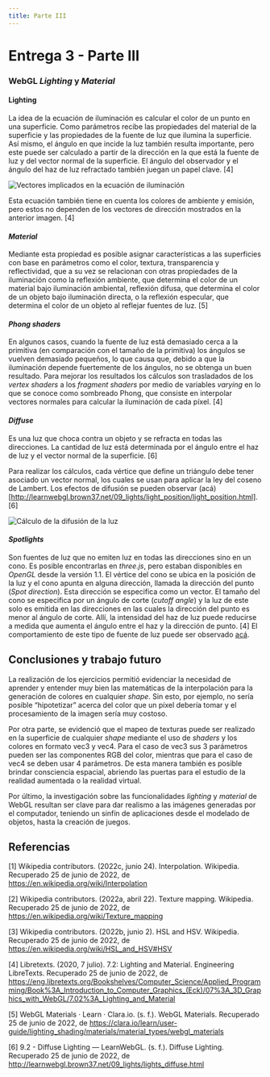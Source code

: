 ```yaml
---
title: Parte III
---
```


# Entrega 3 - Parte III

### WebGL *Lighting* y *Material*

#### Lighting

La idea de la ecuación de iluminación es calcular el color de un punto en una superficie. Como parámetros recibe las propiedades del material de la superficie y las propiedades de la fuente de luz que ilumina la superficie. Así mismo, el ángulo en que incide la luz también resulta importante, pero este puede ser calculado a partir de la dirección en la que está la fuente de luz y del vector normal de la superficie. El ángulo del observador y el ángulo del haz de luz refractado también juegan un papel clave. [4]

![Vectores implicados en la ecuación de iluminación](/project/sketches/webgl_lighting.png)

Esta ecuación también tiene en cuenta los colores de ambiente y emisión, pero estos no dependen de los vectores de dirección mostrados en la anterior imagen. [4]

#### *Material*

Mediante esta propiedad es posible asignar características a las superficies con base en parámetros como el color, textura, transparencia y reflectividad, que a su vez se relacionan con otras propiedades de la iluminación como la reflexión ambiente, que determina el color de un material bajo iluminación ambiental, reflexión difusa, que determina el color de un objeto bajo iluminación directa, o la reflexión especular, que determina el color de un objeto al reflejar fuentes de luz. [5]

#### *Phong shaders*

En algunos casos, cuando la fuente de luz está demasiado cerca a la primitiva (en comparación con el tamaño de la primitiva) los ángulos se vuelven demasiado pequeños, lo que causa que, debido a que la iluminación depende fuertemente de los ángulos, no se obtenga un buen resultado. Para mejorar los resultados los cálculos son trasladados de los *vertex shaders* a los *fragment shaders* por medio de variables *varying* en lo que se conoce como sombreado Phong, que consiste en interpolar vectores normales para calcular la iluminación de cada píxel. [4]

#### *Diffuse*

Es una luz que choca contra un objeto y se refracta en todas las direcciones. La cantidad de luz está determinada por el ángulo entre el haz de luz y el vector normal de la superficie. [6]

Para realizar los cálculos, cada vértice que define un triángulo debe tener asociado un vector normal, los cuales se usan para aplicar la ley del coseno de Lambert. Los efectos de difusión se pueden observar (acá)[http://learnwebgl.brown37.net/09_lights/light_position/light_position.html]. [6]

![Cálculo de la difusión de la luz](/project/sketches/webgl_diffuse_light.png)

#### *Spotlights*

Son fuentes de luz que no emiten luz en todas las direcciones sino en un cono. Es posible encontrarlas en *three.js*, pero estaban disponibles en *OpenGL* desde la versión 1.1. El vértice del cono se ubica en la posición de la luz y el cono apunta en alguna dirección, llamada la dirección del punto (*Spot direction*). Esta dirección se especifica como un vector. El tamaño del cono se especifica por un ángulo de corte (*cutoff angle*) y la luz de este solo es emitida en las direcciones en las cuales la dirección del punto es menor al ángulo de corte. Allí, la intensidad del haz de luz puede reducirse a medida que aumenta el ángulo entre el haz y la dirección de punto. [4] El comportamiento de este tipo de fuente de luz puede ser observado [acá](https://math.hws.edu/eck/cs424/graphicsbook2018/demos/c7/spotlight-demo.html).

## Conclusiones y trabajo futuro

La realización de los ejercicios permitió evidenciar la necesidad de aprender y entender muy bien las matemáticas de la interpolación para la generación de colores en cualquier *shape*. Sin esto, por ejemplo, no sería posible “hipotetizar” acerca del color que un píxel debería tomar y el procesamiento de la imagen sería muy costoso.

Por otra parte, se evidenció que el mapeo de texturas puede ser realizado en la superficie de cualquier *shape* mediante el uso de *shaders* y los colores en formato vec3 y vec4. Para el caso de vec3 sus 3 parámetros pueden ser las componentes RGB del color, mientras que para el caso de vec4 se deben usar 4 parámetros. De esta manera también es posible brindar consciencia espacial, abriendo las puertas para el estudio de la realidad aumentada o la realidad virtual.

Por último, la investigación sobre las funcionalidades *lighting*  y *material* de WebGL resultan ser clave para dar realismo a las imágenes generadas por el computador, teniendo un sinfín de aplicaciones desde el modelado de objetos, hasta la creación de juegos.

## Referencias

[1] Wikipedia contributors. (2022c, junio 24). Interpolation. Wikipedia. Recuperado 25 de junio de 2022, de https://en.wikipedia.org/wiki/Interpolation

[2] Wikipedia contributors. (2022a, abril 22). Texture mapping. Wikipedia. Recuperado 25 de junio de 2022, de https://en.wikipedia.org/wiki/Texture_mapping

[3] Wikipedia contributors. (2022b, junio 2). HSL and HSV. Wikipedia. Recuperado 25 de junio de 2022, de https://en.wikipedia.org/wiki/HSL_and_HSV#HSV

[4] Libretexts. (2020, 7 julio). 7.2: Lighting and Material. Engineering LibreTexts. Recuperado 25 de junio de 2022, de https://eng.libretexts.org/Bookshelves/Computer_Science/Applied_Programming/Book%3A_Introduction_to_Computer_Graphics_(Eck)/07%3A_3D_Graphics_with_WebGL/7.02%3A_Lighting_and_Material

[5] WebGL Materials · Learn · Clara.io. (s. f.). WebGL Materials. Recuperado 25 de junio de 2022, de https://clara.io/learn/user-guide/lighting_shading/materials/material_types/webgl_materials

[6] 9.2 - Diffuse Lighting — LearnWebGL. (s. f.). Diffuse Lighting. Recuperado 25 de junio de 2022, de http://learnwebgl.brown37.net/09_lights/lights_diffuse.html
